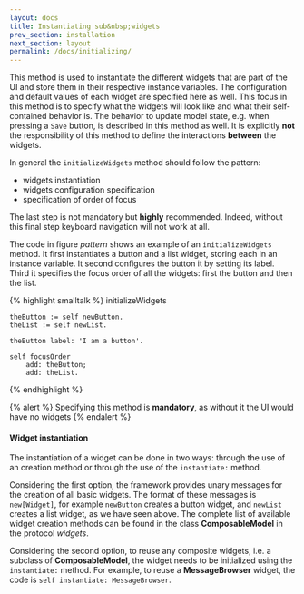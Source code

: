 ```yaml
---
layout: docs
title: Instantiating sub&nbsp;widgets
prev_section: installation
next_section: layout
permalink: /docs/initializing/
---
```


This method is used to instantiate the different widgets that are part of the UI and store them in their respective instance variables.
The configuration and default values of each widget are specified here as well.
This focus in this method is to specify what the widgets will look like and what their self-contained behavior is.
The behavior to update model state, e.g. when pressing a `Save` button, is described in this method as well.
It is explicitly **not** the responsibility of this method to define the interactions **between** the widgets.

In general the `initializeWidgets` method should follow the pattern:

- widgets instantiation
- widgets configuration specification
- specification of order of focus

The last step is not mandatory but **highly** recommended.
Indeed, without this final step keyboard navigation will not work at all.

The code in figure *pattern* shows an example of an `initializeWidgets` method.
It first instantiates a button and a list widget, storing each in an instance variable.
It second configures the button it by setting its label.
Third it specifies the focus order of all the widgets: first the button and then the list.

{% highlight smalltalk %}
initializeWidgets

	theButton := self newButton.
	theList := self newList.

	theButton label: 'I am a button'.
	
	self focusOrder
		add: theButton;
		add: theList.
{% endhighlight %}

{% alert %}
Specifying this method is **mandatory**, as without it the UI would have no widgets
{% endalert %}

#### Widget instantiation

The instantiation of a widget can be done in two ways: through the use of an creation method or through the use of the `instantiate:` method.

Considering the first option, the framework provides unary messages for the creation of all basic widgets.
The format of these messages is `new[Widget]`, for example `newButton` creates a button widget, and `newList` creates a list widget, as we have seen above.
The complete list of available widget creation methods can be found in the class **ComposableModel** in the protocol *widgets*.

Considering the second option, to reuse any composite widgets, i.e. a subclass of **ComposableModel**, the widget needs to be initialized using the `instantiate:` method.
For example, to reuse a **MessageBrowser** widget, the code is `self instantiate: MessageBrowser`.